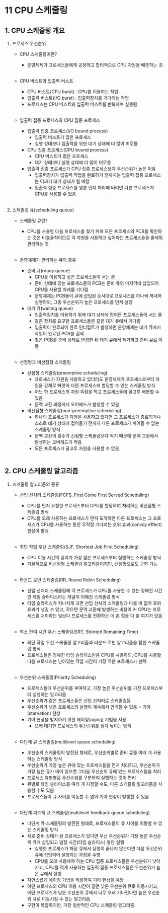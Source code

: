 # 11 CPU 스케줄링

## 1. CPU 스케줄링 개요
1. 프로세스 우선순위
    - CPU 스케줄링이란?
        - 운영체제가 프로세스들에게 공정하고 합리적으로 CPU 자원을 배분하는 것<br><br>

    - CPU 버스트와 입출력 버스트
        - CPU 버스트(CPU burst) : CPU를 이용하는 작업
        - 입출력 버스트(I/O burst) : 입출력장치를 기다리는 작업
        - 프로세스는 CPU 버스트와 입출력 버스트를 반복하며 실행됨<br><br>

    - 입출력 집중 프로세스와 CPU 집중 프로세스
        - 입출력 집중 프로세스(I/O bound process)
            - 입출력 버스트가 많은 프로세스
            - 실행 상태보다 입출력을 위한 대기 상태에 더 많이 머무름
        - CPU 집중 프로세스(CPU bound process)
            - CPU 버스트가 많은 프로세스
            - 대기 상태보다 실행 상태에 더 많이 머무름
        - 입출력 집중 프로세스가 CPU 집중 프로세스보다 우선순위가 높은 이유
            - 입출력장치가 입출력 작업을 완료하기 전까지는 입출력 집중 프로세스는 어짜피 대기 상태가 될 예정
            - 입출력 집중 프로세스를 얼른 먼저 처리해 버리면 다른 프로세스가 CPU를 사용할 수 있음<br><br>

2. 스케줄링 큐(scheduling queue)
    - 스케줄링 큐란?
        - CPU를 사용할 다음 프로세스를 찾기 위해 모든 프로세스의 PCB를 확인하는 것은 비효율적이므로 각 자원을 사용하고 싶어하는 프로세스들을 줄세워 관리하는 것<br><br>

    - 운영체제가 관리하는 큐의 종류
        - 준비 큐(ready queue)
            - CPU를 이용하고 싶은 프로세스들이 서는 줄
            - 준비 상태에 있는 프로세스들의 PCB는 준비 큐의 마지막에 삽입되어 CPU를 사용할 차례를 기다림
            - 운영체제는 PCB들이 큐에 삽입된 순서대로 프로세스를 하나씩 꺼내어 실행하되, 그중 우선순위가 높은 프로세스를 먼저 실행
        - 대기 큐(waiting queue)
            - 입출력장치를 이용하기 위해 대기 상태에 접어든 프로세스들이 서는 줄
            - 같은 장치를 요구한 프로세스들은 같은 대기 큐에서 기다림
            - 입출력이 완료되어 완료 인터럽트가 발생하면 운영체제는 대기 큐에서 작업이 완료된 PCB를 검색
            - 찾은 PCB를 준비 상태로 변경한 뒤 대기 큐에서 제거하고 준비 큐로 이동<br><br>

    - 선점형과 비선점형 스케줄링
        - 선점형 스케줄링(preemptive scheduling)
            - 프로세스가 자원을 사용하고 있더라도 운영체제가 프로세스로부터 자원을 강제로 빼앗아 다른 프로세스에 할당할 수 있는 스케줄링 방식
            - 어느 한 프로세스의 자원 독점을 막고 프로세스들에 골고루 배분할 수 있음
            - 문맥 교환 과정에서 오버헤드가 발생할 수 있음
        - 비선점형 스케줄링(non-preemptive scheduling)
            - 하나의 프로세스가 자원을 사용하고 있다면 그 프로세스가 종료되거나 스스로 대기 상태에 접어들기 전까지 다른 프로세스가 끼어들 수 없는 스케줄링 방식
            - 문맥 교환의 횟수가 선점형 스케줄링보다 적기 때문에 문맥 교환에서 발생하는 오버헤드가 적음
            - 모든 프로세스가 골고루 자원을 사용할 수 없음<br><br>

## 2. CPU 스케줄링 알고리즘
1. 스케줄링 알고리즘의 종류
    - 선입 선처리 스케줄링(FCFS, First Come First Served Scheduling)
        - CPU를 먼저 요청한 프로세스부터 CPU를 할당하여 처리하는 비선점형 스케줄링 방식
        - CPU를 오래 사용하는 프로세스가 먼저 도착하면 다른 프로세스는 그 프로세스가 CPU를 사용하는 동안 무작정 기다리는 호위 효과(convoy effect) 현상이 발생<br><br>

    - 최단 작업 우선 스케줄링(SJF, Shortest Job First Scheduling)
        - CPU 이용 시간의 길이가 가장 짧은 프로세스부터 실행하는 스케줄링 방식
        - 기본적으로 비선점형 스케줄링 알고리즘이지만, 선점형으로도 구현 가능<br><br>

    - 라운드 로빈 스케줄링(RR, Round Robin Scheduling)
        - 선입 선처리 스케줄링에 각 프로세스가 CPU를 사용할 수 있는 정해진 시간인 타임 슬라이스라는 개념이 더해진 스케줄링 방식
        - 타임 슬라이스가 지나치게 크면 선입 선처리 스케줄링과 다를 바 없어 호위 효과가 생길 수 있고, 작으면 문맥 교환에 발생하는 비용이 커 CPU는 프로세스를 처리하는 일보다 프로세스를 전환하는 데 온 힘을 다 쓸 여지가 있음<br><br>

    - 최소 잔여 시간 우선 스케줄링(SRT, Shorted Remaining Time)
        - 최단 작업 우선 스케줄링 알고리즘과 라운드 로빈 알고리즘을 합친 스케줄링 방식
        - 프로세스들은 정해진 타임 슬라이스만큼 CPU를 사용하되, CPU를 사용할 다음 프로세스는 남아있는 작업 시간이 가장 적은 프로세스가 선택<br><br>

    - 우선순위 스케줄링(Priority Scheduling)
        - 프로세스들에 우선순위를 부여하고, 가장 높은 우선순위를 가진 프로세스부터 실행하는 알고리즘
        - 우선순위가 같은 프로세스들은 선입 선처리로 스케줄링됨
        - 우선순위가 낮은 프로세스의 실행이 계속해서 연기될 수 있음 = 기아(starvation) 현상
        - 기아 현상을 방지하기 위한 에이징(aging) 기법을 사용
            - 오래 대기한 프로세스의 우선순위를 점차 높이는 방식<br><br>

    - 다단계 큐 스케줄링(multilevel queue scheduling)
        - 우선순위 스케줄링의 발전된 형태로, 우선순위별로 준비 큐를 여러 개 사용하는 스케줄링 방식
        - 우선순위가 가장 높은 큐에 있는 프로세스들을 먼저 처리하고, 우선순위가 가장 높은 큐가 비어 있으면 그다음 우선순위 큐에 있는 프로세스들을 처리
        - 프로세스 유형별로 우선순위를 구분하여 실행하는 것이 편리
        - 큐별로 타임 슬라이스를 여러 개 지정할 수도, 다른 스케줄링 알고리즘을 사용할 수도 있음
        - 프로세스들이 큐 사이를 이동할 수 없어 기아 현상이 발생할 수 있음<br><br>

    - 다단계 피드백 큐 스케줄링(multilevel feedback queue scheduling)
        - 다단계 큐 스케줄링의 발전된 형태로, 프로세스들이 큐 사이를 이동할 수 있는 스케줄링 방식
        - 새로 준비 상태가 된 프로세스가 있다면 우선 우선순위가 가장 높은 우선순위 큐에 삽입되고 일정 시간(타임 슬라이스) 동안 실행
            - 실행한 프로세스가 해당 큐에서 실행이 끝나지 않는다면 다음 우선순위 큐에 삽입되어 실행되는 과정을 수행
            - CPU를 오래 사용해야 하는 CPU 집중 프로세스들은 우선순위가 낮아지고, CPU를 적게 사용하는 입출력 집중 프로세스들은 우선순위가 높은 큐에서 실행
        - 자연스럽게 에이징 기법을 적용하여 기아 현상을 예방
        - 어떤 프로세스의 CPU 이용 시간이 길면 낮은 우선순위 큐로 이동시키고, 어떤 프로세스가 낮은 우선순위 큐에서 너무 오래 기다린다면 높은 우선순위 큐로 이동시킬 수 있는 알고리즘
        - 구현이 복잡하지만, 가장 일반적인 CPU 스케줄링 알고리즘